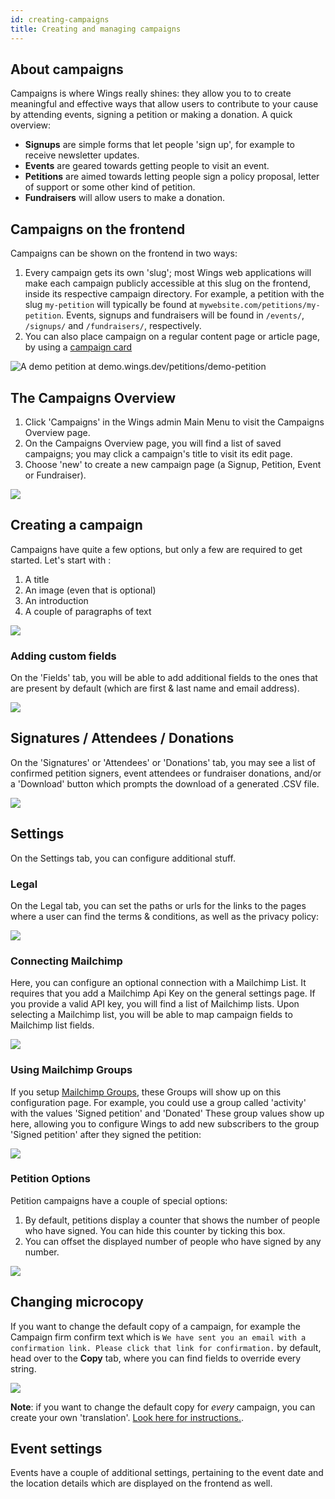 ```yaml
---
id: creating-campaigns
title: Creating and managing campaigns
---
```


## About campaigns
Campaigns is where Wings really shines: they allow you to to create meaningful and effective ways that allow users to contribute to your cause by attending events, signing a petition or making a donation. A quick overview:

- **Signups** are simple forms that let people 'sign up', for example to receive newsletter updates.
- **Events** are geared towards getting people to visit an event. 
- **Petitions** are aimed towards letting people sign a policy proposal, letter of support or some other kind of petition. 
- **Fundraisers** will allow users to make a donation.

## Campaigns on the frontend
Campaigns can be shown on the frontend in two ways:

1. Every campaign gets its own 'slug'; most Wings web applications will make each campaign publicly accessible at this slug on the frontend, inside its respective campaign directory. For example, a petition with the slug `my-petition` will typically be found at `mywebsite.com/petitions/my-petition`. Events, signups and fundraisers will be found in `/events/`, `/signups/` and `/fundraisers/`, respectively.
2. You can also place campaign on a regular content page or article page, by using a [campaign card](publish#campaign) 

![A demo petition at [demo.wings.dev/petitions/demo-petition](https://demo.wings.dev/petitions/demo-petition)](https://screens.wings.dev/CleanShot-2020-02-23-at-21.44.08-1582490660.png)

## The Campaigns Overview 
1. Click 'Campaigns' in the Wings admin Main Menu to visit the Campaigns Overview page. 
2. On the Campaigns Overview page, you will find a list of saved campaigns; you may click a campaign's title to visit its edit page.
3. Choose 'new' to create a new campaign page (a Signup, Petition, Event or Fundraiser).

![](https://screens.wings.dev/CleanShot-2020-02-23-at-22.08.27-1582492151.png)


## Creating a campaign
Campaigns have quite a few options, but only a few are required to get started. Let's start with :

1. A title
2. An image (even that is optional)
3. An introduction
4. A couple of paragraphs of text

![](https://screens.wings.dev/CleanShot-2020-02-23-at-22.16.56-1582492658.png)

### Adding custom fields

On the 'Fields' tab, you will be able to add additional fields to the ones that are present by default (which are first & last name and email address).

![](https://screens.wings.dev/CleanShot-2020-02-23-at-22.23.40-1582493038.png)


## Signatures / Attendees / Donations
On the 'Signatures' or 'Attendees' or 'Donations' tab, you may see a list of confirmed petition signers, event attendees or fundraiser donations, and/or a 'Download' button which prompts the download of a generated .CSV file.

![](https://bureaubolster.s3-eu-west-1.amazonaws.com/IMG_1100.jpeg)

## Settings
On the Settings tab, you can configure additional stuff. 

### Legal
On the Legal tab, you can set the paths or urls for the links to the pages where a user can find the terms & conditions, as well as the privacy policy:

![](https://screens.wings.dev/CleanShot-2020-02-23-at-22.36.37-1582493819.png)

### Connecting Mailchimp
Here, you can configure an optional connection with a Mailchimp List. It requires that you add a Mailchimp Api Key on the general settings page. If you provide a valid API key, you will find a list of Mailchimp lists. Upon selecting a Mailchimp list, you will be able to map campaign fields to Mailchimp list fields. 

![](https://screens.wings.dev/CleanShot-2020-02-23-at-22.34.05-1582493731.png) 

### Using Mailchimp Groups
If you setup [Mailchimp Groups](https://mailchimp.com/help/getting-started-with-groups/), these Groups will show up on this configuration page. For example, you could use a group called 'activity' with the values 'Signed petition' and 'Donated' These group values show up here, allowing you to configure Wings to add new subscribers to the group 'Signed petition' after they signed the petition:

![](https://screens.wings.dev/Screen-Recording-2020-02-23-22-42-24-1582494155.gif)


### Petition Options
Petition campaigns have a couple of special options:

1. By default, petitions display a counter that shows the number of people who have signed. You can hide this counter by ticking this box.
2. You can offset the displayed number of people who have signed by any number. 

![](https://screens.wings.dev/CleanShot-2020-02-23-at-22.37.37-1582493891.png)

## Changing microcopy

If you want to change the default copy of a campaign, for example the Campaign firm confirm text which is `We have sent you an email with a confirmation link. Please click that link for confirmation.` by default, head over to the **Copy** tab, where you can find fields to override every string. 

![](https://screens.wings.dev/CleanShot-2021-06-29-at-09.01.00-15V2q3EV3eye7VCKU0hTEkyBbuZAC7XCRNwcQ3fUFk66TUsO4xDMEcXgypkTb3z5HHSGb8TCD2JubqzwsRTZ4Xd5uvQhlj3TXE5R.png)

**Note**: if you want to change the default copy for *every* campaign, you can create your own 'translation'. [Look here for instructions.](https://docs.wings.dev/docs/users/general/languages#project-wide-translations-for-strings). 

## Event settings
Events have a couple of additional settings, pertaining to the event date and the location details which are displayed on the frontend as well.



